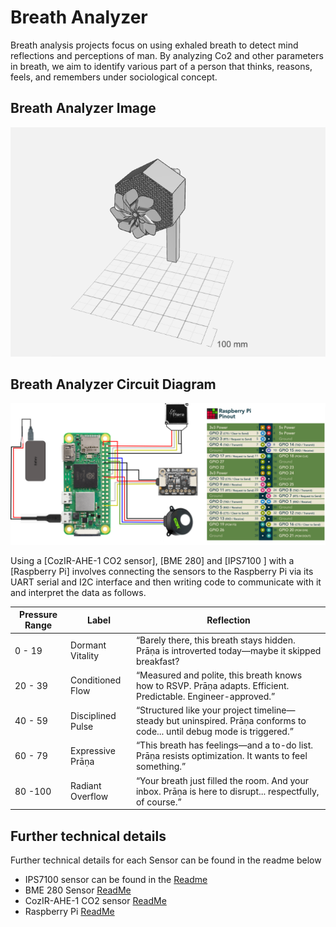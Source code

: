 # Breath Analyzer
Breath analysis projects focus on using exhaled breath to detect mind reflections and perceptions of man. By analyzing Co2 and other parameters in breath, we aim to identify various  part of a person that thinks, reasons, feels, and remembers under sociological concept.

## Breath Analyzer Image
![ModuleSetup](https://github.com/mi3nts/mintsInsight/blob/main/summer2025/tundeAwoyinka/datasheets/breath_analysis/Prana.png)


## Breath Analyzer Circuit Diagram
![ModuleSetup](https://github.com/mi3nts/mintsInsight/blob/main/summer2025/tundeAwoyinka/datasheets/breath_analysis/BME%2CIPS7100CO2%20Connection%201.png)

Using a [CozIR-AHE-1 CO2 sensor], [BME 280] and [IPS7100 ] with a [Raspberry Pi] involves connecting the sensors to the Raspberry Pi via its UART serial and I2C interface and then writing code to communicate with it and interpret the data as follows.


| Pressure Range|      Label        |                                                   Reflection                                                           | 
|---------------|-------------------|------------------------------------------------------------------------------------------------------------------------|
|  0 - 19       | Dormant Vitality  | “Barely there, this breath stays hidden. Prāṇa is introverted today—maybe it skipped breakfast?                        | 
|  20 - 39      | Conditioned Flow  | “Measured and polite, this breath knows how to RSVP. Prāṇa adapts. Efficient. Predictable. Engineer-approved.”         | 
|  40 - 59      | Disciplined Pulse | “Structured like your project timeline—steady but uninspired. Prāṇa conforms to code... until debug mode is triggered.”|  
|  60 - 79      | Expressive Prāṇa  | “This breath has feelings—and a to-do list. Prāṇa resists optimization. It wants to feel something.”                   |
|  80 -100      | Radiant Overflow  | “Your breath just filled the room. And your inbox. Prāṇa is here to disrupt... respectfully, of course.”               |


## Further technical details 
Further technical details for each Sensor can be found in the readme below
- IPS7100 sensor can be found in the [Readme](https://github.com/mi3nts/mintsInsight/tree/main/summer2025/tundeAwoyinka/firmware/pro06022025)
- BME 280 Sensor [ReadMe](https://github.com/mi3nts/mintsInsight/blob/main/summer2025/tundeAwoyinka/firmware/pro07012025/README.rst)
- CozIR-AHE-1 CO2 sensor [ReadMe](https://github.com/mi3nts/mintsInsight/blob/main/summer2025/tundeAwoyinka/firmware/pro07162025/Readme.md)
- Raspberry Pi [ReadMe](https://github.com/mi3nts/mintsInsight/blob/main/summer2025/tundeAwoyinka/datasheets/RaspberryPi/RpiSetup1.md)



